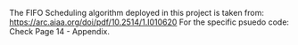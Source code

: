 The FIFO Scheduling algorithm deployed in this project is taken from: https://arc.aiaa.org/doi/pdf/10.2514/1.I010620
For the specific psuedo code: Check Page 14 - Appendix.

